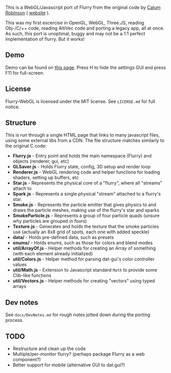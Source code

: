 This is a WebGL/Javascript port of Flurry from the original code by [Calum Robinson](https://github.com/calumr) ( [website](https://web.archive.org/web/20100612005656/http://web.mac.com/calumr/iWeb/Calum%20Robinson/Flurry.html) ).

This was my first excercise in OpenGL, WebGL, Three.JS, reading Obj-/C/++ code, reading AltiVec code and porting a legacy app, all at once. As such, this port is unoptimal, buggy and may not be a 1:1 perfect implementation of flurry. But it works!

## Demo
 
Demo can be found on [this page](https://roycurtis.github.io/Flurry-WebGL/). Press H to hide the settings GUI and press F11 for full-screen.

## License

Flurry-WebGL is licensed under the MIT license. See `LICENSE.md` for full notice.

## Structure

This is run through a single HTML page that links to many javascript files, using some external libs from a CDN. The file structure matches similarly to the original C code:

* **Flurry.js** - Entry point and holds the main namespace (Flurry) and objects (renderer, gui, etc)
* **GLSaver.js** - Holds Flurry state, config, 3D setup and render loop
* **Renderer.js** - WebGL rendering code and helper functions for loading shaders, setting up buffers, etc
* **Star.js** - Represents the physical core of a "flurry", where all "streams" attach to
* **Spark.js** - Represents a single physical "stream" attached to a flurry's star.
* **Smoke.js** - Represents the particle emitter that gives physics to and draws the particle meshes, making use of the flurry's star and sparks
* **SmokeParticle.js** - Represents a group of four particle quads (unsure why particles are grouped in fours)
* **Texture.js** - Generates and holds the texture that the smoke particles use (actually an 8x8 grid of spots, each one with added speckle)
* **data/** - Holds pre-defined data, such as presets
* **enums/** - Holds enums, such as those for colors and blend modes
* **util/ArrayOf.js** - Helper methods for creating an Array of something (with each element already initialized)
* **util/Colors.js** - Helper method for parsing dat-gui's color controller values
* **util/Math.js** - Extension to Javascript standard `Math` to provide some Clib-like functions
* **util/Vectors.js** - Helper methods for creating "vectors" using typed arrays

## Dev notes

See `docs/DevNotes.md` for rough notes jotted down during the porting process.

## TODO

* Restructure and clean up the code
* Multiple/per-monitor flurry? (perhaps package Flurry as a web component?)
* Better support for mobile (alternative GUI to dat.gui?)
